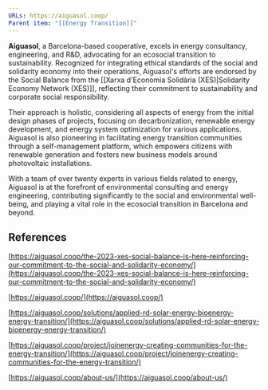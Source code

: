 ```yaml
---
URLs: https://aiguasol.coop/
Parent item: "[[Energy Transition]]"
---
```

**Aiguasol**, a Barcelona-based cooperative, excels in energy consultancy, engineering, and R&D, advocating for an ecosocial transition to sustainability. Recognized for integrating ethical standards of the social and solidarity economy into their operations, Aiguasol's efforts are endorsed by the Social Balance from the [[Xarxa d'Economia Solidària (XES)|Solidarity Economy Network (XES)]], reflecting their commitment to sustainability and corporate social responsibility.

Their approach is holistic, considering all aspects of energy from the initial design phases of projects, focusing on decarbonization, renewable energy development, and energy system optimization for various applications. Aiguasol is also pioneering in facilitating energy transition communities through a self-management platform, which empowers citizens with renewable generation and fosters new business models around photovoltaic installations.

With a team of over twenty experts in various fields related to energy, Aiguasol is at the forefront of environmental consulting and energy engineering, contributing significantly to the social and environmental well-being, and playing a vital role in the ecosocial transition in Barcelona and beyond.

## References

[https://aiguasol.coop/the-2023-xes-social-balance-is-here-reinforcing-our-commitment-to-the-social-and-solidarity-economy/](https://aiguasol.coop/the-2023-xes-social-balance-is-here-reinforcing-our-commitment-to-the-social-and-solidarity-economy/)

[https://aiguasol.coop/](https://aiguasol.coop/)

[https://aiguasol.coop/solutions/applied-rd-solar-energy-bioenergy-energy-transition/](https://aiguasol.coop/solutions/applied-rd-solar-energy-bioenergy-energy-transition/)

[https://aiguasol.coop/project/joinenergy-creating-communities-for-the-energy-transition/](https://aiguasol.coop/project/joinenergy-creating-communities-for-the-energy-transition/)

[https://aiguasol.coop/about-us/](https://aiguasol.coop/about-us/)